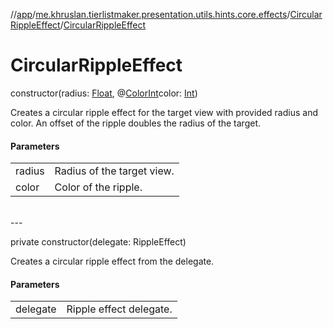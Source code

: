 //[app](../../../index.md)/[me.khruslan.tierlistmaker.presentation.utils.hints.core.effects](../index.md)/[CircularRippleEffect](index.md)/[CircularRippleEffect](-circular-ripple-effect.md)

# CircularRippleEffect

constructor(radius: [Float](https://kotlinlang.org/api/latest/jvm/stdlib/kotlin/-float/index.html), @[ColorInt](https://developer.android.com/reference/kotlin/androidx/annotation/ColorInt.html)color: [Int](https://kotlinlang.org/api/latest/jvm/stdlib/kotlin/-int/index.html))

Creates a circular ripple effect for the target view with provided radius and color. An offset of the ripple doubles the radius of the target.

#### Parameters

| | |
|---|---|
| radius | Radius of the target view. |
| color | Color of the ripple. |
<br>
---
<br>

private constructor(delegate: RippleEffect)

Creates a circular ripple effect from the delegate.

#### Parameters

| | |
|---|---|
| delegate | Ripple effect delegate. |
